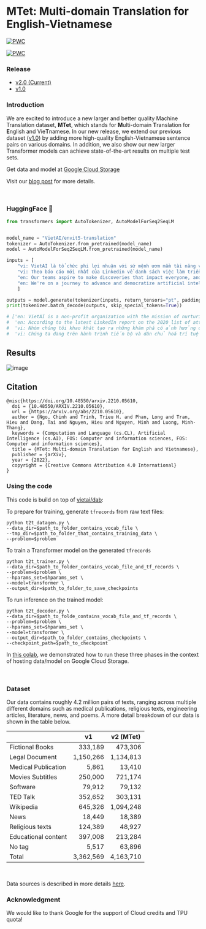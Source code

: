 # MTet: Multi-domain Translation for English-Vietnamese


[![PWC](https://img.shields.io/endpoint.svg?url=https://paperswithcode.com/badge/mtet-multi-domain-translation-for-english/machine-translation-on-iwslt2015-english-1)](https://paperswithcode.com/sota/machine-translation-on-iwslt2015-english-1?p=mtet-multi-domain-translation-for-english)

[![PWC](https://img.shields.io/endpoint.svg?url=https://paperswithcode.com/badge/mtet-multi-domain-translation-for-english-and/on-phomt)](https://paperswithcode.com/sota/on-phomt?p=mtet-multi-domain-translation-for-english-and)

### Release
- [v2.0 (Current)](https://github.com/vietai/mTet)
- [v1.0](https://github.com/vietai/SAT/releases/tag/v1.0)

### Introduction

We are excited to introduce a new larger and better quality Machine Translation dataset, **MTet**, which stands for **M**ulti-domain **T**ranslation for **E**nglish and Vie**T**namese. In our new release, we extend our previous dataset ([v1.0](https://github.com/vietai/SAT/releases/tag/v1.0)) by adding more high-quality English-Vietnamese sentence pairs on various domains. In addition, we also show our new larger Transformer models can achieve state-of-the-art results on multiple test sets.

<!-- **English to Vietnamese Translation (BLEU score)**

<img src="envi.png" alt="drawing" width="500"/>

**Vietnamese to English Translation (BLEU score)**

<img src="vien.png" alt="drawing" width="500"/> -->

Get data and model at [Google Cloud Storage](https://console.cloud.google.com/storage/browser/vietai_public/best_vi_translation/v2)

Visit our [blog post](http://translate.vietai.org/) for more details.

<br>

### HuggingFace 🤗

```python
from transformers import AutoTokenizer, AutoModelForSeq2SeqLM


model_name = "VietAI/envit5-translation"
tokenizer = AutoTokenizer.from_pretrained(model_name)  
model = AutoModelForSeq2SeqLM.from_pretrained(model_name)

inputs = [
    "vi: VietAI là tổ chức phi lợi nhuận với sứ mệnh ươm mầm tài năng về trí tuệ nhân tạo và xây dựng một cộng đồng các chuyên gia trong lĩnh vực trí tuệ nhân tạo đẳng cấp quốc tế tại Việt Nam.",
    "vi: Theo báo cáo mới nhất của Linkedin về danh sách việc làm triển vọng với mức lương hấp dẫn năm 2020, các chức danh công việc liên quan đến AI như Chuyên gia AI (Artificial Intelligence Specialist), Kỹ sư ML (Machine Learning Engineer) đều xếp thứ hạng cao.",
    "en: Our teams aspire to make discoveries that impact everyone, and core to our approach is sharing our research and tools to fuel progress in the field.",
    "en: We're on a journey to advance and democratize artificial intelligence through open source and open science."
    ]

outputs = model.generate(tokenizer(inputs, return_tensors="pt", padding=True).input_ids.to('cuda'), max_length=512)
print(tokenizer.batch_decode(outputs, skip_special_tokens=True))

# ['en: VietAI is a non-profit organization with the mission of nurturing artificial intelligence talents and building an international - class community of artificial intelligence experts in Vietnam.',
#  'en: According to the latest LinkedIn report on the 2020 list of attractive and promising jobs, AI - related job titles such as AI Specialist, ML Engineer and ML Engineer all rank high.',
#  'vi: Nhóm chúng tôi khao khát tạo ra những khám phá có ảnh hưởng đến mọi người, và cốt lõi trong cách tiếp cận của chúng tôi là chia sẻ nghiên cứu và công cụ để thúc đẩy sự tiến bộ trong lĩnh vực này.',
#  'vi: Chúng ta đang trên hành trình tiến bộ và dân chủ hoá trí tuệ nhân tạo thông qua mã nguồn mở và khoa học mở.']

```

## Results

![image](https://user-images.githubusercontent.com/44376091/195998681-5860e443-2071-4048-8a2b-873dcee14a72.png)

## Citation
```
@misc{https://doi.org/10.48550/arxiv.2210.05610,
  doi = {10.48550/ARXIV.2210.05610},
  url = {https://arxiv.org/abs/2210.05610},
  author = {Ngo, Chinh and Trinh, Trieu H. and Phan, Long and Tran, Hieu and Dang, Tai and Nguyen, Hieu and Nguyen, Minh and Luong, Minh-Thang},
  keywords = {Computation and Language (cs.CL), Artificial Intelligence (cs.AI), FOS: Computer and information sciences, FOS: Computer and information sciences},
  title = {MTet: Multi-domain Translation for English and Vietnamese},
  publisher = {arXiv},
  year = {2022},
  copyright = {Creative Commons Attribution 4.0 International}
}
```



### Using the code
This code is build on top of [vietai/dab](https://github.com/vietai/dab):

To prepare for training, generate `tfrecords` from raw text files:

<prev>

    python t2t_datagen.py \
    --data_dir=$path_to_folder_contains_vocab_file \
    --tmp_dir=$path_to_folder_that_contains_training_data \
    --problem=$problem
</prev>

To train a Transformer model on the generated `tfrecords`

<prev>

    python t2t_trainer.py \
    --data_dir=$path_to_folder_contains_vocab_file_and_tf_records \
    --problem=$problem \
    --hparams_set=$hparams_set \
    --model=transformer \
    --output_dir=$path_to_folder_to_save_checkpoints
</prev>

To run inference on the trained model:

<prev>

    python t2t_decoder.py \
    --data_dir=$path_to_folde_contains_vocab_file_and_tf_records \
    --problem=$problem \
    --hparams_set=$hparams_set \
    --model=transformer \
    --output_dir=$path_to_folder_contains_checkpoints \
    --checkpoint_path=$path_to_checkpoint
</prev>

In [this colab](https://colab.research.google.com/drive/1LH4wO7LcrklrUGwaMdLlXpJJcu2opGK6?usp=sharing), we demonstrated how to run these three phases in the context of hosting data/model on Google Cloud Storage.

<br>

### Dataset

Our data contains roughly 4.2 million pairs of texts, ranging across multiple different domains such as medical publications, religious texts, engineering articles, literature, news, and poems. A more detail breakdown of our data is shown in the table below.

<table align="center">
<thead>
<tr>
<th></th>
<th>v1</th>
<th>v2 (MTet)</th>
</tr>
</thead>

<tbody>
<tr>
<td>Fictional Books</td>
<td style="text-align:right;">333,189</td>
<td style="text-align:right;">473,306</td>
</tr>

<tr>
<td>Legal Document</td>
<td style="text-align:right;">1,150,266</td>
<td style="text-align:right;">1,134,813</td>
</tr>

<tr>
<td>Medical Publication</td>
<td style="text-align:right;">5,861</td>
<td style="text-align:right;">13,410</td>
</tr>

<tr>
<td>Movies Subtitles</td>
<td style="text-align:right;">250,000</td>
<td style="text-align:right;">721,174</td>
</tr>

<tr>
<td>Software</td>
<td style="text-align:right;">79,912</td>
<td style="text-align:right;">79,132</td>
</tr>

<tr>
<td>TED Talk</td>
<td style="text-align:right;">352,652</td>
<td style="text-align:right;">303,131</td>
</tr>

<tr>
<td>Wikipedia</td>
<td style="text-align:right;">645,326</td>
<td style="text-align:right;">1,094,248</td>
</tr>

<tr>
<td>News</td>
<td style="text-align:right;">18,449</td>
<td style="text-align:right;">18,389</td>
</tr>

<tr>
<td>Religious texts</td>
<td style="text-align:right;">124,389</td>
<td style="text-align:right;">48,927</td>
</tr>


<tr>
<td>Educational content</td>
<td style="text-align:right;">397,008</td>
<td style="text-align:right;">213,284</td>
</tr>


<tr>
<td>No tag</td>
<td style="text-align:right;">5,517</td>
<td style="text-align:right;">63,896</td>
</tr>

<tr>
<td>Total</td>
<td style="text-align:right;">3,362,569</td>
<td style="text-align:right;">4,163,710</td>
</tr>


</table>

</br>

Data sources is described in more details [here](https://github.com/vietai/SAT/blob/main/data_distribution.txt).

### Acknowledgment
We would like to thank Google for the support of Cloud credits and TPU quota!
